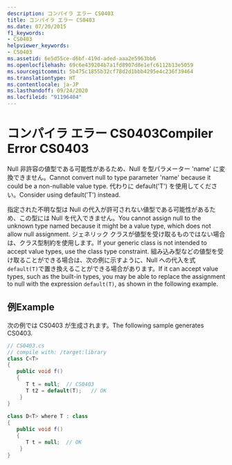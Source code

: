 ```yaml
---
description: コンパイラ エラー CS0403
title: コンパイラ エラー CS0403
ms.date: 07/20/2015
f1_keywords:
- CS0403
helpviewer_keywords:
- CS0403
ms.assetid: 6e5d55ce-d6bf-419d-aded-aaa2e5963bb6
ms.openlocfilehash: 69c6e439204b7a1fd8907d8e1efc6112b13e5059
ms.sourcegitcommit: 5b475c1855b32cf78d2d1bbb4295e4c236f39464
ms.translationtype: HT
ms.contentlocale: ja-JP
ms.lasthandoff: 09/24/2020
ms.locfileid: "91196404"
---
```

# <a name="compiler-error-cs0403"></a><span data-ttu-id="15b3c-103">コンパイラ エラー CS0403</span><span class="sxs-lookup"><span data-stu-id="15b3c-103">Compiler Error CS0403</span></span>

<span data-ttu-id="15b3c-104">Null 非許容の値型である可能性があるため、Null を型パラメーター 'name' に変換できません。</span><span class="sxs-lookup"><span data-stu-id="15b3c-104">Cannot convert null to type parameter 'name' because it could be a non-nullable value type.</span></span> <span data-ttu-id="15b3c-105">代わりに default('T') を使用してください。</span><span class="sxs-lookup"><span data-stu-id="15b3c-105">Consider using default('T') instead.</span></span>  
  
 <span data-ttu-id="15b3c-106">指定された不明な型は Null の代入が許可されない値型である可能性があるため、この型には Null を代入できません。</span><span class="sxs-lookup"><span data-stu-id="15b3c-106">You cannot assign null to the unknown type named because it might be a value type, which does not allow null assignment.</span></span> <span data-ttu-id="15b3c-107">ジェネリック クラスが値型を受け取るものではない場合は、クラス型制約を使用します。</span><span class="sxs-lookup"><span data-stu-id="15b3c-107">If your generic class is not intended to accept value types, use the class type constraint.</span></span> <span data-ttu-id="15b3c-108">組み込み型などの値型を受け取ることができる場合は、次の例に示すように、Null への代入を式 `default(T)`で置き換えることができる場合があります。</span><span class="sxs-lookup"><span data-stu-id="15b3c-108">If it can accept value types, such as the built-in types, you may be able to replace the assignment to null with the expression `default(T)`, as shown in the following example.</span></span>  
  
## <a name="example"></a><span data-ttu-id="15b3c-109">例</span><span class="sxs-lookup"><span data-stu-id="15b3c-109">Example</span></span>  

 <span data-ttu-id="15b3c-110">次の例では CS0403 が生成されます。</span><span class="sxs-lookup"><span data-stu-id="15b3c-110">The following sample generates CS0403.</span></span>  
  
```csharp  
// CS0403.cs  
// compile with: /target:library  
class C<T>  
{  
   public void f()  
   {  
      T t = null;  // CS0403  
      T t2 = default(T);   // OK  
    }  
}  
  
class D<T> where T : class
{  
   public void f()  
   {  
      T t = null;  // OK  
    }  
}  
```
